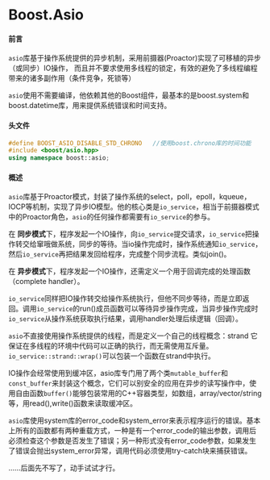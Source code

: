 # Boost.Asio

#### 前言

`asio`库基于操作系统提供的异步机制，采用前摄器(Proactor)实现了可移植的异步（或同步）IO操作， 而且并不要求使用多线程的锁定，有效的避免了多线程编程带来的诸多副作用（条件竞争，死锁等）

`asio`使用不需要编译，他依赖其他的Boost组件，最基本的是boost.system和boost.datetime库，用来提供系统错误和时间支持。

#### 头文件

```cpp
#define BOOST_ASIO_DISABLE_STD_CHRONO	//使用boost.chrono库的时间功能
#include <boost/asio.hpp>
using namespace boost::asio;
```

#### 概述

`asio`库基于Proactor模式，封装了操作系统的select，poll，epoll，kqueue，IOCP等机制，实现了异步IO模型。他的核心类是`io_service`，相当于前摄器模式中的Proactor角色，`asio`的任何操作都需要有`io_service`的参与。

在 **同步模式**下，程序发起一个IO操作，向`io_service`提交请求，`io_service`把操作转交给窜哦做系统，同步的等待。当io操作完成时，操作系统通知`io_service`，然后`io_service`再把结果发回给程序，完成整个同步流程。类似join()。

在 **异步模式**下，程序发起一个IO操作，还需定义一个用于回调完成的处理函数（complete handler）。

`io_service`同样把IO操作转交给操作系统执行，但他不同步等待，而是立即返回。调用`io_service`的run()成员函数可以等待异步操作完成，当异步操作完成时`io_service`从操作系统获取执行结果，调用handler处理后续逻辑（回调）。

`asio`不直接使用操作系统提供的线程，而是定义一个自己的线程概念：strand 它保证在多线程的环境中代码可以正确的执行，而无需使用互斥量。`io_service::strand::wrap()`可以包装一个函数在strand中执行。

IO操作会经常使用到缓冲区，asio库专门用了两个类`mutable_buffer`和`const_buffer`来封装这个概念，它们可以别安全的应用在异步的读写操作中，使用自由函数`buffer()`能够包装常用的C++容器类型，如数组，array/vector/string等，用read(),write()函数来读取缓冲区。

`asio`库使用system库的error_code和system_error来表示程序运行的错误。基本上所有的函数都有两种重载方式，一种是有一个error_code的输出参数，调用后必须检查这个参数是否发生了错误；另一种形式没有error_code参数，如果发生了错误会抛出system_error异常，调用代码必须使用try-catch块来捕获错误。



……后面先不写了，动手试试才行。
